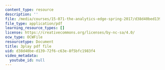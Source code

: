 ```yaml
---
content_type: resource
description: ''
file: /media/courses/15-071-the-analytics-edge-spring-2017/d38d40bed13972f6c63e8f5bfc1983f4_3cN7bSffVm4.pdf
file_type: application/pdf
learning_resource_types: []
license: https://creativecommons.org/licenses/by-nc-sa/4.0/
ocw_type: OCWFile
resourcetype: Document
title: 3play pdf file
uid: d38d40be-d139-72f6-c63e-8f5bfc1983f4
video_metadata:
  youtube_id: null
---
```

